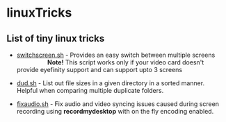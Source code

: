# linuxTricks
## List of tiny linux tricks

- [switchscreen.sh](https://github.com/bekhzod0725/linuxTricks/blob/master/switchscreen.sh) - Provides an easy switch between multiple screens<br/>
<span style="padding-left:5em">**Note!** This script works only if your video card doesn't provide eyefinity support and can support upto 3 screens</span>

- [dud.sh](https://github.com/bekhzod0725/linuxTricks/blob/master/dud.sh) - List out file sizes in a given directory in a sorted manner. Helpful when comparing multiple duplicate folders.

- [fixaudio.sh](https://github.com/bekhzod0725/linuxTricks/blob/master/fixaudio.sh) - Fix audio and video syncing issues caused during screen recording using **recordmydesktop** with on the fly encoding enabled.
